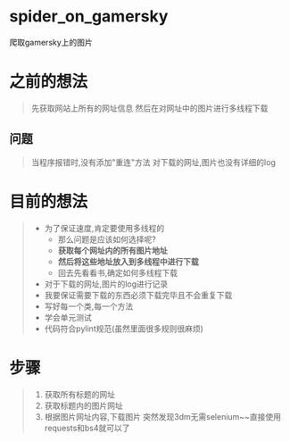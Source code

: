 # spider_on_gamersky
爬取gamersky上的图片

# 之前的想法
> 先获取网站上所有的网址信息
> 然后在对网址中的图片进行多线程下载
## 问题
> 当程序报错时,没有添加"重连"方法
> 对下载的网址,图片也没有详细的log

# 目前的想法
> * 为了保证速度,肯定要使用多线程的
>   * 那么问题是应该如何选择呢?
>   * **获取每个网址内的所有图片地址**
>   * **然后将这些地址放入到多线程中进行下载**
>   * 回去先看看书,确定如何多线程下载
> * 对于下载的网址,图片的log进行记录
> * 我要保证需要下载的东西必须下载完毕且不会重复下载
> * 写好每一个类,每一个方法
> * 学会单元测试
> * 代码符合pylint规范(虽然里面很多规则很麻烦)

# 步骤
> 1. 获取所有标题的网址
> 1. 获取标题内的图片网址
> 1. 根据图片网址内容,下载图片
> 突然发现3dm无需selenium~~直接使用requests和bs4就可以了





